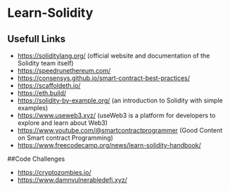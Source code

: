 # Learn-Solidity

## Usefull Links

- https://soliditylang.org/ (official website and documentation of the Solidity team itself)
- https://speedrunethereum.com/
- https://consensys.github.io/smart-contract-best-practices/
- https://scaffoldeth.io/
- https://eth.build/
- https://solidity-by-example.org/ (an introduction to Solidity with simple examples)
- https://www.useweb3.xyz/ (useWeb3 is a platform for developers to explore and learn about Web3)
- https://www.youtube.com/@smartcontractprogrammer (Good Content on Smart contract Programming)
- https://www.freecodecamp.org/news/learn-solidity-handbook/

##Code Challenges

- https://cryptozombies.io/
- https://www.damnvulnerabledefi.xyz/
